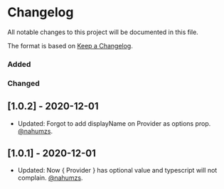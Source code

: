 # Changelog

All notable changes to this project will be documented in this file.

The format is based on [Keep a Changelog](https://keepachangelog.com/en/1.0.0/).

### Added

### Changed

## [1.0.2] - 2020-12-01

- Updated: Forgot to add displayName on Provider as options prop. [@nahumzs](https://github.com/nahumzs).

## [1.0.1] - 2020-12-01

- Updated: Now { Provider } has optional value and typescript will not complain. [@nahumzs](https://github.com/nahumzs).
